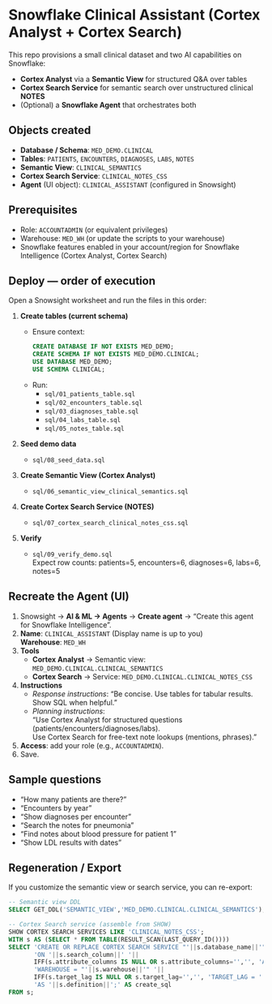 # Snowflake Clinical Assistant (Cortex Analyst + Cortex Search)

This repo provisions a small clinical dataset and two AI capabilities on Snowflake:
- **Cortex Analyst** via a **Semantic View** for structured Q&A over tables
- **Cortex Search Service** for semantic search over unstructured clinical **NOTES**
- (Optional) a **Snowflake Agent** that orchestrates both

## Objects created
- **Database / Schema**: `MED_DEMO.CLINICAL`
- **Tables**: `PATIENTS`, `ENCOUNTERS`, `DIAGNOSES`, `LABS`, `NOTES`
- **Semantic View**: `CLINICAL_SEMANTICS`
- **Cortex Search Service**: `CLINICAL_NOTES_CSS`
- **Agent** (UI object): `CLINICAL_ASSISTANT` (configured in Snowsight)

## Prerequisites
- Role: `ACCOUNTADMIN` (or equivalent privileges)
- Warehouse: `MED_WH` (or update the scripts to your warehouse)
- Snowflake features enabled in your account/region for Snowflake Intelligence (Cortex Analyst, Cortex Search)

## Deploy — order of execution
Open a Snowsight worksheet and run the files in this order:

1. **Create tables (current schema)**
   - Ensure context:  
     ```sql
     CREATE DATABASE IF NOT EXISTS MED_DEMO;
     CREATE SCHEMA IF NOT EXISTS MED_DEMO.CLINICAL;
     USE DATABASE MED_DEMO;
     USE SCHEMA CLINICAL;
     ```
   - Run:
     - `sql/01_patients_table.sql`
     - `sql/02_encounters_table.sql`
     - `sql/03_diagnoses_table.sql`   <!-- (rename from diagnises if needed) -->
     - `sql/04_labs_table.sql`
     - `sql/05_notes_table.sql`

2. **Seed demo data**
   - `sql/08_seed_data.sql`

3. **Create Semantic View (Cortex Analyst)**
   - `sql/06_semantic_view_clinical_semantics.sql`

4. **Create Cortex Search Service (NOTES)**
   - `sql/07_cortex_search_clinical_notes_css.sql`

5. **Verify**
   - `sql/09_verify_demo.sql`  
   Expect row counts: patients=5, encounters=6, diagnoses=6, labs=6, notes=5

## Recreate the Agent (UI)
1. Snowsight → **AI & ML → Agents** → **Create agent** → “Create this agent for Snowflake Intelligence”.
2. **Name**: `CLINICAL_ASSISTANT` (Display name is up to you)  
   **Warehouse**: `MED_WH`
3. **Tools**  
   - **Cortex Analyst** → Semantic view: `MED_DEMO.CLINICAL.CLINICAL_SEMANTICS`  
   - **Cortex Search** → Service: `MED_DEMO.CLINICAL.CLINICAL_NOTES_CSS`
4. **Instructions**
   - *Response instructions*: “Be concise. Use tables for tabular results. Show SQL when helpful.”
   - *Planning instructions*:  
     “Use Cortex Analyst for structured questions (patients/encounters/diagnoses/labs).  
      Use Cortex Search for free-text note lookups (mentions, phrases).”
5. **Access**: add your role (e.g., `ACCOUNTADMIN`).
6. Save.

## Sample questions
- “How many patients are there?”
- “Encounters by year”
- “Show diagnoses per encounter”
- “Search the notes for pneumonia”
- “Find notes about blood pressure for patient 1”
- “Show LDL results with dates”

## Regeneration / Export
If you customize the semantic view or search service, you can re-export:
```sql
-- Semantic view DDL
SELECT GET_DDL('SEMANTIC_VIEW','MED_DEMO.CLINICAL.CLINICAL_SEMANTICS');

-- Cortex Search service (assemble from SHOW)
SHOW CORTEX SEARCH SERVICES LIKE 'CLINICAL_NOTES_CSS';
WITH s AS (SELECT * FROM TABLE(RESULT_SCAN(LAST_QUERY_ID())))
SELECT 'CREATE OR REPLACE CORTEX SEARCH SERVICE "'||s.database_name||'"."'||s.schema_name||'"."'||s.name||'" '||
       'ON '||s.search_column||' '||
       IFF(s.attribute_columns IS NULL OR s.attribute_columns='','', 'ATTRIBUTES '||s.attribute_columns||' ')||
       'WAREHOUSE = "'||s.warehouse||'" '||
       IFF(s.target_lag IS NULL OR s.target_lag='','', 'TARGET_LAG = '''||s.target_lag||''' ')||
       'AS '||s.definition||';' AS create_sql
FROM s;
